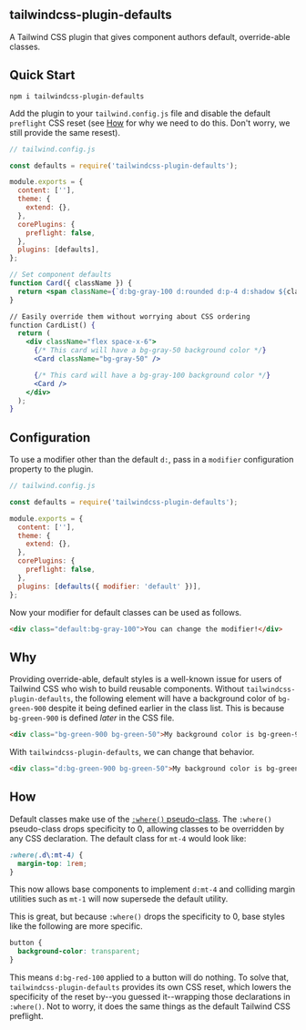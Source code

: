 ## tailwindcss-plugin-defaults

A Tailwind CSS plugin that gives component authors default, override-able classes.

## Quick Start

```
npm i tailwindcss-plugin-defaults
```

Add the plugin to your `tailwind.config.js` file and disable the default `preflight` CSS reset (see [How](#how) for why we need to do this. Don't worry, we still provide the same resest).

```js
// tailwind.config.js

const defaults = require('tailwindcss-plugin-defaults');

module.exports = {
  content: [''],
  theme: {
    extend: {},
  },
  corePlugins: {
    preflight: false,
  },
  plugins: [defaults],
};
```

```jsx
// Set component defaults
function Card({ className }) {
  return <span className={`d:bg-gray-100 d:rounded d:p-4 d:shadow ${className}`}>;
}

// Easily override them without worrying about CSS ordering
function CardList() {
  return (
    <div className="flex space-x-6">
      {/* This card will have a bg-gray-50 background color */}
      <Card className="bg-gray-50" />

      {/* This card will have a bg-gray-100 background color */}
      <Card />
    </div>
  );
}
```

## Configuration

To use a modifier other than the default `d:`, pass in a `modifier` configuration property to the plugin.

```js
// tailwind.config.js

const defaults = require('tailwindcss-plugin-defaults');

module.exports = {
  content: [''],
  theme: {
    extend: {},
  },
  corePlugins: {
    preflight: false,
  },
  plugins: [defaults({ modifier: 'default' })],
};
```

Now your modifier for default classes can be used as follows.

```html
<div class="default:bg-gray-100">You can change the modifier!</div>
```

## Why

Providing override-able, default styles is a well-known issue for users of Tailwind CSS who wish to build reusable components. Without `tailwindcss-plugin-defaults`, the following element will have a background color of `bg-green-900` despite it being defined earlier in the class list. This is because `bg-green-900` is defined _later_ in the CSS file.

```html
<div class="bg-green-900 bg-green-50">My background color is bg-green-900 😢</div>
```

With `tailwindcss-plugin-defaults`, we can change that behavior.

```html
<div class="d:bg-green-900 bg-green-50">My background color is bg-green-50! 😄</div>
```

## How

Default classes make use of the [`:where()` pseudo-class](https://developer.mozilla.org/en-US/docs/Web/CSS/:where). The `:where()` pseudo-class drops specificity to 0, allowing classes to be overridden by any CSS declaration. The default class for `mt-4` would look like:

```css
:where(.d\:mt-4) {
  margin-top: 1rem;
}
```

This now allows base components to implement `d:mt-4` and colliding margin utilities such as `mt-1` will now supersede the default utility.

This is great, but because `:where()` drops the specificity to 0, base styles like the following are more specific.

```css
button {
  background-color: transparent;
}
```

This means `d:bg-red-100` applied to a button will do nothing. To solve that, `tailwindcss-plugin-defaults` provides its own CSS reset, which lowers the specificity of the reset by--you guessed it--wrapping those declarations in `:where()`. Not to worry, it does the same things as the default Tailwind CSS preflight.
